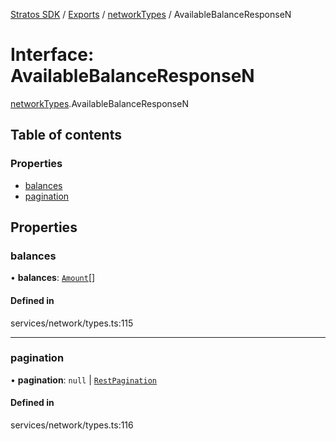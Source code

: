 [Stratos SDK](../README.md) / [Exports](../modules.md) / [networkTypes](../modules/networkTypes.md) / AvailableBalanceResponseN

# Interface: AvailableBalanceResponseN

[networkTypes](../modules/networkTypes.md).AvailableBalanceResponseN

## Table of contents

### Properties

- [balances](networkTypes.AvailableBalanceResponseN.md#balances)
- [pagination](networkTypes.AvailableBalanceResponseN.md#pagination)

## Properties

### balances

• **balances**: [`Amount`](networkTypes.Amount.md)[]

#### Defined in

services/network/types.ts:115

___

### pagination

• **pagination**: ``null`` \| [`RestPagination`](../modules/networkTypes.md#restpagination)

#### Defined in

services/network/types.ts:116
